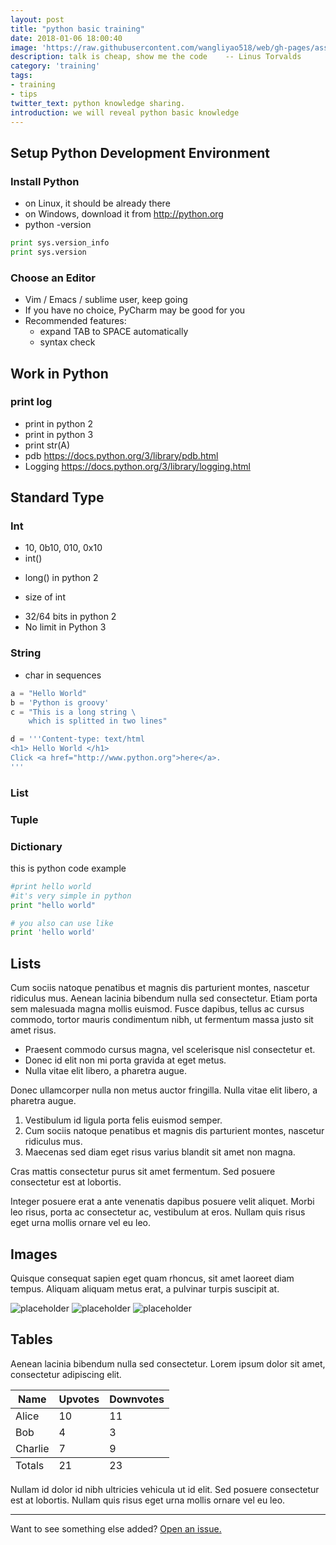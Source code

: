 ```yaml
---
layout: post
title: "python basic training"
date: 2018-01-06 18:00:40
image: 'https://raw.githubusercontent.com/wangliyao518/web/gh-pages/assets/img/97cce39fa7f1bfe59fe245c4ff92620c.png'
description: talk is cheap, show me the code    -- Linus Torvalds
category: 'training'
tags:
- training
- tips
twitter_text: python knowledge sharing.
introduction: we will reveal python basic knowledge
---
```




## Setup Python Development Environment


### Install Python
* on Linux, it should be already there
* on Windows, download it from http://python.org
* python -version
```python
print sys.version_info
print sys.version
```

### Choose an Editor
* Vim / Emacs / sublime user, keep going
* If you have no choice, PyCharm may be good for you
* Recommended features:
  * expand TAB to SPACE automatically
  * syntax check

## Work in Python  
  
### print log
* print in python 2
* print in python 3
* print str(A)
* pdb https://docs.python.org/3/library/pdb.html
* Logging  https://docs.python.org/3/library/logging.html


## Standard Type
### Int
* 10, 0b10, 010, 0x10
* int()
- long() in python 2
* size of int
- 32/64 bits in python 2
- No limit in Python 3


### String

* char in sequences
```python
a = "Hello World"
b = 'Python is groovy'
c = "This is a long string \
    which is splitted in two lines"

d = '''Content-type: text/html
<h1> Hello World </h1>
Click <a href="http://www.python.org">here</a>.
'''
```




### List


### Tuple


### Dictionary




this is python code example

```python
#print hello world
#it's very simple in python
print "hello world"

# you also can use like
print 'hello world'

```


## Lists

Cum sociis natoque penatibus et magnis dis parturient montes, nascetur ridiculus mus. Aenean lacinia bibendum nulla sed consectetur. Etiam porta sem malesuada magna mollis euismod. Fusce dapibus, tellus ac cursus commodo, tortor mauris condimentum nibh, ut fermentum massa justo sit amet risus.

* Praesent commodo cursus magna, vel scelerisque nisl consectetur et.
* Donec id elit non mi porta gravida at eget metus.
* Nulla vitae elit libero, a pharetra augue.

Donec ullamcorper nulla non metus auctor fringilla. Nulla vitae elit libero, a pharetra augue.

1. Vestibulum id ligula porta felis euismod semper.
2. Cum sociis natoque penatibus et magnis dis parturient montes, nascetur ridiculus mus.
3. Maecenas sed diam eget risus varius blandit sit amet non magna.

Cras mattis consectetur purus sit amet fermentum. Sed posuere consectetur est at lobortis.

Integer posuere erat a ante venenatis dapibus posuere velit aliquet. Morbi leo risus, porta ac consectetur ac, vestibulum at eros. Nullam quis risus eget urna mollis ornare vel eu leo.

## Images

Quisque consequat sapien eget quam rhoncus, sit amet laoreet diam tempus. Aliquam aliquam metus erat, a pulvinar turpis suscipit at.

![placeholder](https://placehold.it/800x400 "Large example image")
![placeholder](https://placehold.it/400x200 "Medium example image")
![placeholder](https://placehold.it/200x200 "Small example image")

## Tables

Aenean lacinia bibendum nulla sed consectetur. Lorem ipsum dolor sit amet, consectetur adipiscing elit.

<table>
  <thead>
    <tr>
      <th>Name</th>
      <th>Upvotes</th>
      <th>Downvotes</th>
    </tr>
  </thead>
  <tfoot>
    <tr>
      <td>Totals</td>
      <td>21</td>
      <td>23</td>
    </tr>
  </tfoot>
  <tbody>
    <tr>
      <td>Alice</td>
      <td>10</td>
      <td>11</td>
    </tr>
    <tr>
      <td>Bob</td>
      <td>4</td>
      <td>3</td>
    </tr>
    <tr>
      <td>Charlie</td>
      <td>7</td>
      <td>9</td>
    </tr>
  </tbody>
</table>

Nullam id dolor id nibh ultricies vehicula ut id elit. Sed posuere consectetur est at lobortis. Nullam quis risus eget urna mollis ornare vel eu leo.

-----

Want to see something else added? <a href="https://github.com/poole/poole/issues/new">Open an issue.</a>









